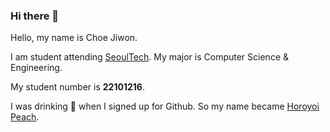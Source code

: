 ### Hi there 👋

Hello, my name is Choe Jiwon.

I am student attending [SeoulTech](https://en.seoultech.ac.kr/). My major is Computer Science & Engineering.

My student number is **22101216**.

I was drinking :beer: when I signed up for Github. So my name became [Horoyoi Peach](https://www.suntory.com/brands/horoyoi/).

<!--
**HoroyoiPeach/horoyoipeach** is a ✨ _special_ ✨ repository because its `README.md` (this file) appears on your GitHub profile.

Here are some ideas to get you started:

- 🔭 I’m currently working on ...
- 🌱 I’m currently learning ...
- 👯 I’m looking to collaborate on ...
- 🤔 I’m looking for help with ...
- 💬 Ask me about ...
- 📫 How to reach me: ...
- 😄 Pronouns: ...
- ⚡ Fun fact: ..
-->
